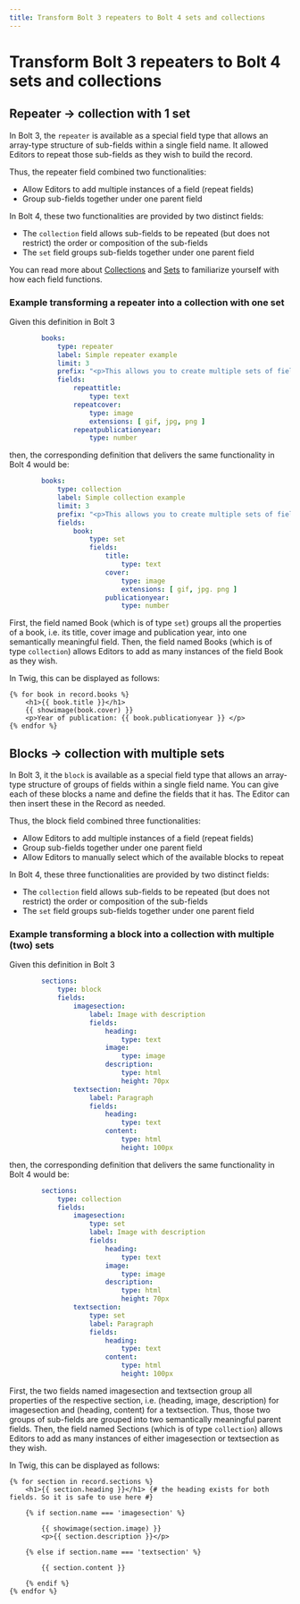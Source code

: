 ```yaml
---
title: Transform Bolt 3 repeaters to Bolt 4 sets and collections
---
```


Transform Bolt 3 repeaters to Bolt 4 sets and collections
=========================================================

## Repeater → collection with 1 set

In Bolt 3, the `repeater` is available as a special field type
that allows an array-type structure of sub-fields within a single field name.
It allowed Editors to repeat those sub-fields as they wish to build the record.

Thus, the repeater field combined two functionalities:
* Allow Editors to add multiple instances of a field (repeat fields)
* Group sub-fields together under one parent field

In Bolt 4, these two functionalities are provided by two distinct fields:
* The `collection` field allows sub-fields to be repeated (but does not restrict)
the order or composition of the sub-fields
* The `set` field groups sub-fields together under one parent field

You can read more about [Collections][collection] and [Sets][set] to familiarize yourself with how each
field functions.

### Example transforming a repeater into a collection with one set

Given this definition in Bolt 3
```yaml
        books:
            type: repeater
            label: Simple repeater example
            limit: 3
            prefix: "<p>This allows you to create multiple sets of fields. Use the add button at the bottom to create a new empty set.</p>"
            fields:
                repeattitle:
                    type: text
                repeatcover:
                    type: image
                    extensions: [ gif, jpg, png ]
                repeatpublicationyear:
                    type: number
```

then, the corresponding definition that delivers the same functionality in Bolt 4 would be:
```yaml
        books:
            type: collection
            label: Simple collection example
            limit: 3
            prefix: "<p>This allows you to create multiple sets of fields. Use the add button at the bottom to create a new empty set.</p>"
            fields:
                book:
                    type: set
                    fields:
                        title:
                            type: text
                        cover:
                            type: image
                            extensions: [ gif, jpg. png ]
                        publicationyear:
                            type: number
```

First, the field named Book (which is of type `set`) groups all the properties of a book,
i.e. its title, cover image and publication year, into one semantically meaningful field.
Then, the field named Books (which is of type `collection`) allows Editors to add as many
instances of the field Book as they wish.

In Twig, this can be displayed as follows:

```twig
{% for book in record.books %}
    <h1>{{ book.title }}</h1>
    {{ showimage(book.cover) }}
    <p>Year of publication: {{ book.publicationyear }} </p>
{% endfor %}
```

## Blocks → collection with multiple sets

In Bolt 3, it the `block` is available as a special field type
that allows an array-type structure of groups of fields within a single field name.
You can give each of these blocks a name and define the fields that it has. 
The Editor can then insert these in the Record as needed.

Thus, the block field combined three functionalities:
* Allow Editors to add multiple instances of a field (repeat fields)
* Group sub-fields together under one parent field
* Allow Editors to manually select which of the available blocks to repeat

In Bolt 4, these three functionalities are provided by two distinct fields:
* The `collection` field allows sub-fields to be repeated (but does not restrict)
the order or composition of the sub-fields
* The `set` field groups sub-fields together under one parent field

### Example transforming a block into a collection with multiple (two) sets

Given this definition in Bolt 3
```yaml
        sections:
            type: block
            fields:
                imagesection:
                    label: Image with description
                    fields:
                        heading:
                            type: text
                        image:
                            type: image
                        description:
                            type: html
                            height: 70px
                textsection:
                    label: Paragraph
                    fields:
                        heading:
                            type: text
                        content:
                            type: html
                            height: 100px
```

then, the corresponding definition that delivers the same functionality in Bolt 4 would be:

```yaml
        sections:
            type: collection
            fields:
                imagesection:
                    type: set
                    label: Image with description
                    fields:
                        heading:
                            type: text
                        image:
                            type: image
                        description:
                            type: html
                            height: 70px
                textsection:
                    type: set
                    label: Paragraph
                    fields:
                        heading:
                            type: text
                        content:
                            type: html
                            height: 100px
```

First, the two fields named imagesection and textsection group all properties of
the respective section, i.e. (heading, image, description) for imagesection and
(heading, content) for a textsection. Thus, those two groups of sub-fields are
grouped into two semantically meaningful parent fields.
Then, the field named Sections (which is of type `collection`) allows Editors to add as many
instances of either imagesection or textsection as they wish.

In Twig, this can be displayed as follows:

```twig
{% for section in record.sections %}
    <h1>{{ section.heading }}</h1> {# the heading exists for both fields. So it is safe to use here #}

    {% if section.name === 'imagesection' %}

        {{ showimage(section.image) }}
        <p>{{ section.description }}</p>

    {% else if section.name === 'textsection' %}

        {{ section.content }}

    {% endif %}
{% endfor %}
```


[collection]: ../fields/collection
[set]: ../fields/set
